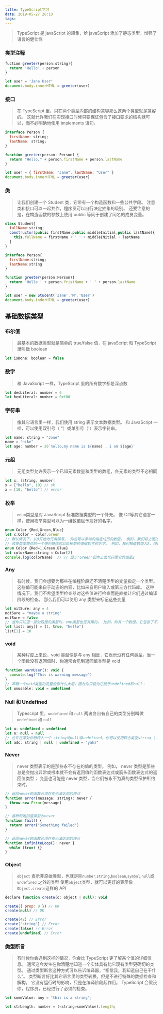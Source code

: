 ```yaml
---
title: TypeScript学习
date: 2019-05-27 20:10
tags:
---
```


> TypeScript 是 javaScript 的超集，给 javaScript 添加了静态类型，增强了语言的健壮性

### 类型注释

```js
fuction greeter(person:string){
  return 'Hello' + person
}

let user = 'Jane User'
document.body.innerHTML = greeter(user)
```

### 接口

> 在 TypeScript 里，只在两个类型内部的结构兼容那么这两个类型就是兼容的。 这就允许我们在实现接口时候只要保证包含了接口要求的结构就可以，而不必明确地使用 implements 语句。

```js
interface Person {
  firstName: string;
  lastName: string;
}

function greeter(person: Person) {
  return "Hello," + person.firstName + person.lastName
}

let user = { firstName: "Jane", lastName: "User" }
document.body.innerHTML = greeter(user)
```

### 类

> 让我们创建一个 Student 类，它带有一个构造函数和一些公共字段。 注意类和接口可以一起共作，程序员可以自行决定抽象的级别。
> 还要注意的是，在构造函数的参数上使用 public 等同于创建了同名的成员变量。

```js
class Student{
  fullName:string;
  constructor(public firstName,public middleInitial,public lastName){
    this.fullName = firstName + ' ' + middleINitial + lastName
  }
}

interface Person{
  firstName:string;
  lastName:string
}

function greeter(person:Person){
  return 'Hello ' + person.fristName + ' ' + person.lastName
}

let user = new Student('Jane','M','User')
document.body.inderHTML = greeter(user)
```

## 基础数据类型

### 布尔值

> 最基本的数据类型就是简单的 true/false 值，在 javaScript 和 TypeScript 里叫做 boolean

```js
let isDone: boolean = false
```

### 数字

> 和 JavaScript 一样，TypeScript 里的所有数字都是浮点数

```js
let decLiteral: number = 6
let hexLiteral: number = 0xf00
```

### 字符串

> 像其它语言里一样，我们使用 string 表示文本数据类型。 和 JavaScript 一样，可以使用双引号（ "）或单引号（'）表示字符串。

```js
let name: string = "Jone"
name = "nike"
let age: number = 20`hello,my name is ${name} , i am ${age}`
```

### 元组

> 元组类型允许表示一个已知元素数量和类型的数组，各元素的类型不必相同

```js
let x: [string, number]
x = ["hello", 10] // ok
x = [10, "hello"] // error
```

### 枚举

> `enum`类型是对 JavaScript 标准数据类型的一个补充。 像 C#等其它语言一样，使用枚举类型可以为一组数值赋予友好的名字。

```js
enum Color {Red,Green,Blue}
let c:Color = Color.Green
// 默认情况下，从0开始为元素编号。 你也可以手动的指定成员的数值。 例如，我们将上面的例子改成从 1开始编号：
// 枚举类型提供的一个便利是你可以由枚举的值得到它的名字。 例如，我们知道数值为2，但是不确定它映射到Color里的哪个名字，我们可以查找相应的名字
enum Color {Red=1,Green,Blue}
let colorName:string = Color[2]
console.log(colorName)  // // 显示'Green'因为上面代码里它的值是2
```

### Any

> 有时候，我们会想要为那些在编程阶段还不清楚类型的变量指定一个类型。 这些值可能来自于动态的内容，比如来自用户输入或第三方代码库。
> 这种情况下，我们不希望类型检查器对这些值进行检查而是直接让它们通过编译阶段的检查。 那么我们可以使用 any 类型来标记这些变量

```js
let nitSure: any = 4
notSure = "maybe a string"
notSure = false
// 当你只知道一部分数据的类型时，any类型也是有用的。 比如，你有一个数组，它包含了不同的类型的数据：
let list: any[] = [1, true, "hello"]
list[1] = 10
```

### void

> 某种程度上来说，void 类型像是与 any 相反，它表示没有任何类型。当一个函数没有返回值时，你通常会见到返回值类型是 void

```js
function warnUser(): void {
  console.log("This is warning message")
}
// 声明一个void类型的变量没有什么大用，因为你只能为它赋予undefined和null：
let unusable: void = undefined
```

### Null 和 Undefined

> Typescript 里，`undefined` 和 `null` 两者各自有自己的类型分别叫做`undefined` 和 `null`

```js
let u: undefined = undefined
let n: null = null
// 也许在某处你想传入一个 string或null或undefined，你可以使用联合类型string | null | undefined。 再次说明，稍后我们会介绍联合类型。
let adc: string | null | undefined = "yaha"
```

### Never

> never 类型表示的是那些永不存在的值的类型。
> 例如， never 类型是那些总是会抛出异常或根本就不会有返回值的函数表达式或箭头函数表达式的返回值类型；
> 变量也可能是 never 类型，当它们被永不为真的类型保护所约束时。

```js
// 返回never的函数必须存在无法达到的终点
function error(message: string): never {
  throw new Error(message)
}

// 推断的返回值类型为never
function fail() {
  return error("Something failed")
}

// 返回never的函数必须存在无法达到的终点
function infiniteLoop(): never {
  while (true) {}
}
```

### Object

> `object` 表示非原始类型，也就是除`number`,`string`,`boolean`,`symbol`,`null`或`undefined` 之外的类型
> 使用`object`类型，就可以更好的表示像`Object.create`这样的 API

```js
declare function create(o: object | null): void

create({ prop: 0 }) // OK
create(null) // OK

create(42) // Error
create("string") // Error
create(false) // Error
create(undefined) // Error
```

### 类型断言

> 有时候你会遇到这样的情况，你会比 TypeScript 更了解某个值的详细信息。 通常这会发生在你清楚地知道一个实体具有比它现有类型更确切的类型。
> 通过类型断言这种方式可以告诉编译器，“相信我，我知道自己在干什么”。
> 类型断言好比其它语言里的类型转换，但是不进行特殊的数据检查和解构。 它没有运行时的影响，只是在编译阶段起作用。 TypeScript 会假设你，程序员，已经进行了必须的检查。

```js
let someValue: any = "this is a string";

let strLength: number = (<string>someValue).length;
```
